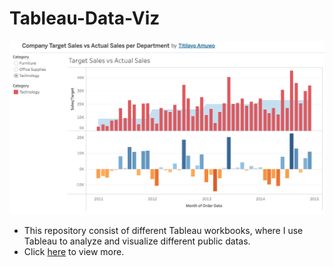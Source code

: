 # Tableau-Data-Viz

![Image](Images/sales.png)

- This repository consist of different Tableau workbooks, where I use Tableau to analyze and visualize  different public datas. 
- Click [here](https://public.tableau.com/app/profile/teetee.amuwo) to view more. 

